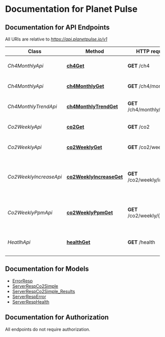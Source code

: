 # Documentation for Planet Pulse

<a name="documentation-for-api-endpoints"></a>
## Documentation for API Endpoints

All URIs are relative to *https://api.planetpulse.io/v1*

Class | Method | HTTP request | Description
------------ | ------------- | ------------- | -------------
*Ch4MonthlyApi* | [**ch4Get**](Apis/Ch4MonthlyApi.md#ch4get) | **GET** /ch4 | Requests monthly CH4 measurements.
*Ch4MonthlyApi* | [**ch4MonthlyGet**](Apis/Ch4MonthlyApi.md#ch4monthlyget) | **GET** /ch4/monthly | Requests monthly CH4 measurements.
*Ch4MonthlyTrendApi* | [**ch4MonthlyTrendGet**](Apis/Ch4MonthlyTrendApi.md#ch4monthlytrendget) | **GET** /ch4/monthly/trend | Requests monthly CH4 measurements.
*Co2WeeklyApi* | [**co2Get**](Apis/Co2WeeklyApi.md#co2get) | **GET** /co2 | Requests weekly CO2 measurements.
*Co2WeeklyApi* | [**co2WeeklyGet**](Apis/Co2WeeklyApi.md#co2weeklyget) | **GET** /co2/weekly | Requests weekly CO2 measurements.
*Co2WeeklyIncreaseApi* | [**co2WeeklyIncreaseGet**](Apis/Co2WeeklyIncreaseApi.md#co2weeklyincreaseget) | **GET** /co2/weekly/increase | Requests weekly CO2 measurements by increase in ppm since 1800.
*Co2WeeklyPpmApi* | [**co2WeeklyPpmGet**](Apis/Co2WeeklyPpmApi.md#co2weeklyppmget) | **GET** /co2/weekly/{ppm} | Requests a single weekly CO2 measurement by PPM.
*HeatlhApi* | [**healthGet**](Apis/HeatlhApi.md#healthget) | **GET** /health | An endpoint to perform a server health check.


<a name="documentation-for-models"></a>
## Documentation for Models

 - [ErrorResp](./Models/ErrorResp.md)
 - [ServerRespCo2Simple](./Models/ServerRespCo2Simple.md)
 - [ServerRespCo2Simple_Results](./Models/ServerRespCo2Simple_Results.md)
 - [ServerRespError](./Models/ServerRespError.md)
 - [ServerRespHealth](./Models/ServerRespHealth.md)


<a name="documentation-for-authorization"></a>
## Documentation for Authorization

All endpoints do not require authorization.
